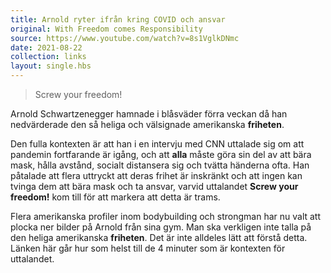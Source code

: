 ```yaml
---
title: Arnold ryter ifrån kring COVID och ansvar
original: With Freedom comes Responsibility
source: https://www.youtube.com/watch?v=8s1VglkDNmc
date: 2021-08-22
collection: links
layout: single.hbs
---
```


> Screw your freedom!

Arnold Schwartzenegger hamnade i blåsväder förra veckan då han nedvärderade den så heliga och välsignade amerikanska **friheten**.

Den fulla kontexten är att han i en intervju med CNN uttalade sig om att pandemin fortfarande är igång, och att **alla** måste
göra sin del av att bära mask, hålla avstånd, socialt distansera sig och tvätta händerna ofta. Han påtalade att flera uttryckt att
deras frihet är inskränkt och att ingen kan tvinga dem att bära mask och ta ansvar, varvid uttalandet **Screw your freedom!** kom
till för att markera att detta är trams.

Flera amerikanska profiler inom bodybuilding och strongman har nu valt att plocka ner bilder på Arnold från sina gym. Man ska verkligen inte
talla på den heliga amerikanska **friheten**. Det är inte alldeles lätt att förstå detta. Länken här går hur som helst till de 4 minuter som är kontexten för uttalandet.
